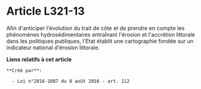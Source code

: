 # Article L321-13

Afin d'anticiper l'évolution du trait de côte et de prendre en compte les phénomènes hydrosédimentaires entraînant l'érosion
et l'accrétion littorale dans les politiques publiques, l'Etat établit une cartographie fondée sur un indicateur national
d'érosion littorale.

**Liens relatifs à cet article**

	**Créé par**:

	  - Loi n°2016-1087 du 8 août 2016 - art. 112
